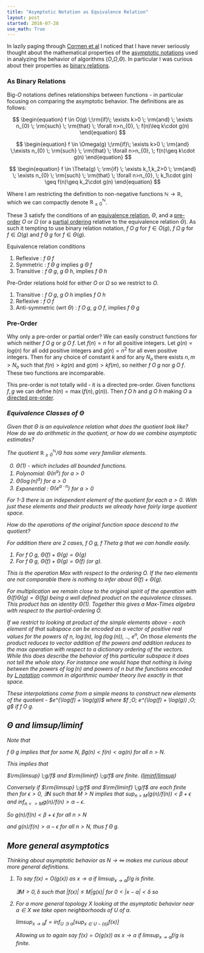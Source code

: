 ```yaml
---
title: "Asymptotic Notation as Equivalence Relation"
layout: post
started: 2016-07-28
use_math: True
---
```


In lazily paging through [Cormen et al](https://mitpress.mit.edu/books/introduction-algorithms)
I noticed that I have never seriously thought about the mathematical
properties of the [asymptotic notations](https://en.wikipedia.org/wiki/Big_O_notation#Family_of_Bachmann.E2.80.93Landau_notations) used in analyzing the behavior of algorithms ($O$,$\Omega$,$\Theta$).
In particular I was curious about their properties as [binary relations](https://en.wikipedia.org/wiki/Binary_relation).

### As Binary Relations

Big-$O$ notations defines relationships between functions - in particular focusing on comparing the asymptotic behavior. The definitions are as follows:

$$
\begin{equation}
f \in O(g) \;\rm{if}\; \exists k>0 \; \rm{and} \; \exists n_{0} \; \rm{such} \; \rm{that} \; \forall n>n_{0}, \; f(n)\leq k\cdot g(n)
\end{equation}
$$

$$
\begin{equation}
f \in \Omega(g) \;\rm{if}\; \exists k>0 \; \rm{and} \;\exists n_{0} \; \rm{such} \; \rm{that} \; \forall n>n_{0}, \; f(n)\geq k\cdot g(n)
\end{equation}
$$

$$
\begin{equation}
f \in \Theta(g) \; \rm{if} \; \exists k_1,k_2>0 \; \rm{and} \; \exists n_{0} \; \rm{such} \; \rm{that} \; \forall n>n_{0}, \; k_1\cdot g(n) \geq f(n)\geq k_2\cdot g(n)
\end{equation}
$$

Where I am restricting the definition to non-negative functions
$\mathbb{N} \rightarrow \mathbb{R}$, which we can compactly denote
$\mathbb{R}_{\ge 0}^\mathbb{N}$.

These 3 satisfy the conditions of an [equivalence relation](https://en.wikipedia.org/wiki/Equivalence_relation), $\Theta$, and a [pre-order](https://en.wikipedia.org/wiki/Preorder) $O$ or $\Omega$ (or a [partial
ordering](https://en.wikipedia.org/wiki/Partially_ordered_set) relative to the equivalence relation $\Theta$). As such it tempting to use binary relation notation, $f\;O\;g$ for $f \in O(g)$,
$f \;\Omega\; g$ for $f \in \Omega(g)$ and $f \;\Theta\; g$ for $f \in \Theta(g)$.

Equivalence relation conditions
1. Reflexive : $f\;\Theta\;f$
2. Symmetric : $f\;\Theta\;g$ implies $g\;\Theta\;f$
3. Transitive : $f\;\Theta\;g$, $g\;\Theta\;h$, implies $f\;\Theta\;h$

Pre-Order relations hold for either $O$ or $\Omega$ so we restrict to $O$.
1. Transitive : $f\;O\;g$, $g\;O\;h$ implies $f\;O\;h$
2. Reflexive : $f\;O\;f$
3. Anti-symmetric (wrt $\Theta$) : $f\;O\;g$, $g\;O\;f$, implies $f\;\Theta\;g$

### Pre-Order

Why only a pre-order or partial order? We can easily construct functions for
which neither $f\;O\;g$ or $g\;O\;f$. Let $f(n)=n$ for all positive integers.
Let $g(n) = log(n)$ for all odd positive integers and $g(n)=n^2$ for all even
positive integers. Then for any choice of constant $k$ and for any $N_o$ there
exists $n,m > N_o$ such that $f(n) > k g(n)$ and $g(m) > k f(m)$, so neither
$f \; O \; g$ nor $g \; O \; f$. These two functions are incomparable.

This pre-order is not totally wild - it is a directed pre-order. Given functions
$f,g$ we can define $h(n) = \max(f(n),g(n))$. Then $f \; O \; h$ and $g \; O \; h$ making $O$
a [directed pre-order](https://en.wikipedia.org/wiki/Directed_set).

<I am curious restriction we can make on the space of functions to remove the
non-comparable pairs. Clearly restriction to monotonic functions removes the
non-comparable pair introduced above.>

### Equivalence Classes of $\Theta$

Given that $\Theta$ is an equivalence relation what does the quotient look like? How do we 
do arithmetic in the quotient, or how do we combine asymptotic estimates?

The quotient $\mathbb{R}_{\ge 0}^\mathbb{N} / \Theta$ has some very familiar elements.

0. $\Theta(1)$ - which includes all bounded functions.
1. Polynomial: $\Theta(n^a)$ for $a > 0$
2. $\Theta(\log(n)^a)$ for $a > 0$
3. Exponential : $\Theta(e^{a\cdot n})$ for $a > 0$

For 1-3 there is an independent element of the quotient for each $a > 0$.
With just these elements and their products we already have fairly large quotient space.

How do the operations of the original function space descend to the quotient?

For addition there are 2 cases, $f\;O\;g$, $f\;Theta\;g$ that we can handle easily.

1. For $f\;O\;g$, $\Theta(f) + \Theta(g) = \Theta(g)$
2. For $f\;\Theta\;g$, $\Theta(f) + \Theta(g) = \Theta(f)$ (or g).

This is the operation Max with respect to the ordering $O$. If the two elements are not
comparable there is nothing to infer about $\Theta(f) + \Theta(g)$.

For multiplication we remain close to the original spirit of the operation with $\Theta(f)\Theta(g) = \Theta(f g)$
being a well defined product on the equivalence classes. This product has an identity $\Theta(1)$.
Together this gives a Max-Times algebra with respect to the partial-ordering $O$.

If we restrict to looking at product of the simple elements above - each element of that subspace can be encoded as a vector of positive real values for the powers of $n$, $\log(n)$, $\log(\log(n))$, .., $e^n$, On those elements the product reduces to vector addition of the powers
and addition reduces to the max operation with respect to a dictionary ordering of the vectors. While this does describe the behavior of this particular subspace it does not tell the whole story.
For instance one would hope that nothing is living between the powers of $\log(n)$ and powers of $n$ but
the functions encoded by [L notation](https://en.wikipedia.org/wiki/L-notation) common in
algorthmic number theory live exactly in that space. 

These interpolations come from a simple means to construct new
elements of the quotient - $e^{\log(f) + \log(g))$ where $f \;O\; e^{\log(f) + \log(g)) \;O\; g$ if $f \;O\; g$.

$\Theta$ and limsup/liminf
--------------------

Note that

$f \;\Theta\; g$ implies that for some $N$, $\beta g(n) < f(n) < \alpha g(n)$ for all $n > N$.

This implies that

$\rm{limsup} \;g/f$ and $\rm{liminf} \;g/f$ are finite. ([liminf/limsup](https://en.wikipedia.org/wiki/Limit_superior_and_limit_inferior))

Conversely if $\rm{limsup} \;g/f$ and $\rm{liminf} \;g/f$ are each finite then for $\epsilon > 0$, $\exists N$ such
that $M > N$ implies that $sup_{n > M} (g(n)/f(n)) < \beta + \epsilon$ and $inf_{n<>M} g(n)/f(n) > \alpha - \epsilon$.

So $g(n) / f(n) < \beta + \epsilon$ for all $n > N$

and $g(n) / f(n) > \alpha - \epsilon$ for all $n > N$, thus $f \;\Theta\; g$.

More general asymptotics
---------------------

Thinking about asymptotic behavior as $N \rightarrow \infty$ makes me curious about more
general definitions.

1. To say $f(x) = O(g(x))$ as $x \rightarrow a$ if $limsup_{x \rightarrow a} f/g$ is finite.

    $\exists M > 0, \delta$ such that
    $|f(x)| \leq M|g(x)|$
    for $0 < |x-a| < \delta$
    so

2. For a more general topology $X$ looking at the asymptotic behavior near
    $a \in X$ we take open neighborhoods of $U$ of $a$.

    $limsup_{x \rightarrow a} f = inf_{ U \ni a} \left[sup_{x \in U - \{a\}} f(x) \right]$

    Allowing us to again say $f(x) = O(g(x))$ as $x \rightarrow a$ if $limsup_{x \rightarrow a} f/g$ is finite.
